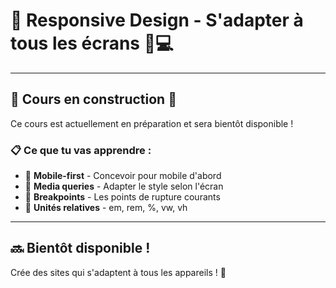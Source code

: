 # 🍳 Responsive Design - S'adapter à tous les écrans 📱💻

---

## 🚧 Cours en construction 🚧

Ce cours est actuellement en préparation et sera bientôt disponible !

### 📋 Ce que tu vas apprendre :

- 📱 **Mobile-first** - Concevoir pour mobile d'abord
- 📐 **Media queries** - Adapter le style selon l'écran
- 🔧 **Breakpoints** - Les points de rupture courants
- 🎯 **Unités relatives** - em, rem, %, vw, vh

---

## 🔜 Bientôt disponible !

Crée des sites qui s'adaptent à tous les appareils ! 🚀
